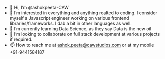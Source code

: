- 👋 Hi, I’m @ashokpeeta-CAW
- 👀 I’m interested in everything and anything realted to coding. I consider myself a Javascript engineer working on various frontend libraries/frameworks. I dab a bit in other languages as well.
- 🌱 I’m currently learning Data Science, as they say Data is the new oil 
- 💞️ I’m looking to collaborate on full stack development at various projects if required.
- 📫 How to reach me at ashok.peeta@cawstudios.com or at my mobile +91-9441584187

<!---
ashokpeeta-CAW/ashokpeeta-CAW is a ✨ special ✨ repository because its `README.md` (this file) appears on your GitHub profile.
You can click the Preview link to take a look at your changes.
--->
